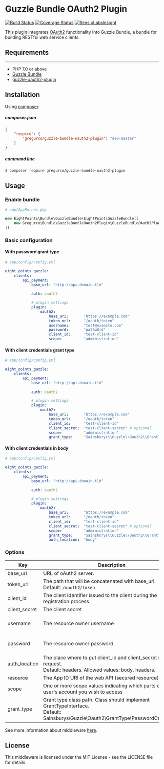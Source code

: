 # Guzzle Bundle OAuth2 Plugin


[![Build Status](https://travis-ci.org/gregurco/GuzzleBundleOAuth2Plugin.svg?branch=master)](https://travis-ci.org/gregurco/GuzzleBundleOAuth2Plugin)
[![Coverage Status](https://coveralls.io/repos/gregurco/GuzzleBundleOAuth2Plugin/badge.svg?branch=master)](https://coveralls.io/r/gregurco/GuzzleBundleOAuth2Plugin)
[![SensioLabsInsight](https://insight.sensiolabs.com/projects/eba4f2e6-2c2a-4e92-85b6-c32ab3ac3aa7/mini.png)](https://insight.sensiolabs.com/projects/eba4f2e6-2c2a-4e92-85b6-c32ab3ac3aa7)

This plugin integrates [OAuth2][1] functionality into Guzzle Bundle, a bundle for building RESTful web service clients.


## Requirements
------------
 - PHP 7.0 or above
 - [Guzzle Bundle][2]
 - [guzzle-oauth2-plugin][3]

 
## Installation
Using [composer][3]:

##### composer.json
``` json
{
    "require": {
        "gregurco/guzzle-bundle-oauth2-plugin": "dev-master"
    }
}
```

##### command line
``` bash
$ composer require gregurco/guzzle-bundle-oauth2-plugin
```

## Usage
### Enable bundle
``` php
# app/AppKernel.php

new EightPoints\Bundle\GuzzleBundle\EightPointsGuzzleBundle([
    new Gregurco\Bundle\GuzzleBundleOAuth2Plugin\GuzzleBundleOAuth2Plugin(),
])
```

### Basic configuration
#### With password grant type
``` yaml
# app/config/config.yml

eight_points_guzzle:
    clients:
        api_payment:
            base_url: "http://api.domain.tld"
            
            auth: oauth2

            # plugin settings
            plugin:
                oauth2:
                    base_uri:       "https://example.com"
                    token_url:      "/oauth/token"
                    username:       "test@example.com"
                    password:       "pa55w0rd"
                    client_id:      "test-client-id"
                    scope:          "administration"
```

#### With client credentials grant type
``` yaml
# app/config/config.yml

eight_points_guzzle:
    clients:
        api_payment:
            base_url: "http://api.domain.tld"
            
            auth: oauth2

            # plugin settings
            plugin:
                oauth2:
                    base_uri:       "https://example.com"
                    token_url:      "/oauth/token"
                    client_id:      "test-client-id"
                    client_secret:  "test-client-secret" # optional
                    scope:          "administration"
                    grant_type:     "Sainsburys\\Guzzle\\Oauth2\\GrantType\\ClientCredentials"
```

#### With client credentials in body
``` yaml
# app/config/config.yml

eight_points_guzzle:
    clients:
        api_payment:
            base_url: "http://api.domain.tld"
            
            auth: oauth2

            # plugin settings
            plugin:
                oauth2:
                    base_uri:       "https://example.com"
                    token_url:      "/oauth/token"
                    client_id:      "test-client-id"
                    client_secret:  "test-client-secret" # optional
                    scope:          "administration"
                    grant_type:     "Sainsburys\\Guzzle\\Oauth2\\GrantType\\ClientCredentials"
                    auth_location:  "body"
```

### Options

| Key | Description | Required | Example |
| --- | --- | --- | --- |
| base_uri | URL of oAuth2 server.| yes | https://example.com |
| token_url | The path that will be concatenated with base_uri. <br/>Default: `/oauth2/token`| no | /oauth/token |
| client_id | The client identifier issued to the client during the registration process | yes | s6BhdRkqt3 |
| client_secret | The client secret | ~ | 7Fjfp0ZBr1KtDRbnfVdmIw |
| username | The resource owner username | for PasswordCredentials grant type | johndoe |
| password | The resource owner password | for PasswordCredentials grant type | A3ddj3w |
| auth_location | The place where to put client_id and client_secret in auth request. <br/>Default: headers. Allowed values: body, headers. | no | body |
| resource | The App ID URI of the web API (secured resource) | no | https://service.contoso.com/ |
| scope | One or more scope values indicating which parts of the user's account you wish to access | no | administration |
| grant_type | Grant type class path. Class should implement GrantTypeInterface. <br/> Default: Sainsburys\\Guzzle\\Oauth2\\GrantType\\PasswordCredentials | no | Sainsburys\\Guzzle\\Oauth2\\GrantType\\ClientCredentials |

See more information about middleware [here][3].

## License
This middleware is licensed under the MIT License - see the LICENSE file for details

[1]: http://www.xml.com/pub/a/2003/12/17/dive.html
[2]: https://github.com/8p/EightPointsGuzzleBundle
[3]: https://github.com/Sainsburys/guzzle-oauth2-plugin
[4]: https://getcomposer.org/
